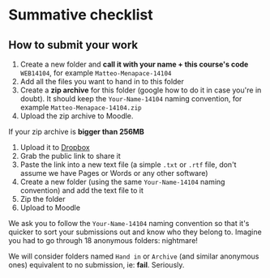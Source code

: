# Summative checklist

## How to submit your work

1. Create a new folder and **call it with your name + this course's code** `WEB14104`, for example `Matteo-Menapace-14104`
2. Add all the files you want to hand in to this folder
3. Create a **zip archive** for this folder (google how to do it in case you're in doubt). It should keep the `Your-Name-14104` naming convention, for example `Matteo-Menapace-14104.zip`
4. Upload the zip archive to Moodle.

If your zip archive is **bigger than 256MB**

1. Upload it to [Dropbox](https://dropbox.com)
2. Grab the public link to share it 
3. Paste the link into a new text file (a simple `.txt` or `.rtf` file, don't assume we have Pages or Words or any other software)
4. Create a new folder (using the same `Your-Name-14104` naming convention) and add the text file to it 
5. Zip the folder
6. Upload to Moodle 

We ask you to follow the `Your-Name-14104` naming convention so that it's quicker to sort your submissions out and know who they belong to. Imagine you had to go through 18 anonymous folders: nightmare! 

We will consider folders named `Hand in` or `Archive` (and similar anonymous ones) equivalent to no submission, ie: **fail**. Seriously.
